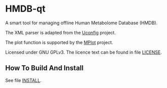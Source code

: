 # HMDB-qt

A smart tool for managing offline Human Metabolome Database (HMDB).

The XML parser is adapted from the [Uconfig](https://github.com/zwpwjwtz/Uconfig) project.

The plot function is supported by the [MPlot](https://github.com/acquaman/MPlot) project.

Licensed under GNU GPLv3. The licence text can be found in file [LICENSE](./LICENSE).


## How To Build And Install

See file [INSTALL](./INSTALL).

